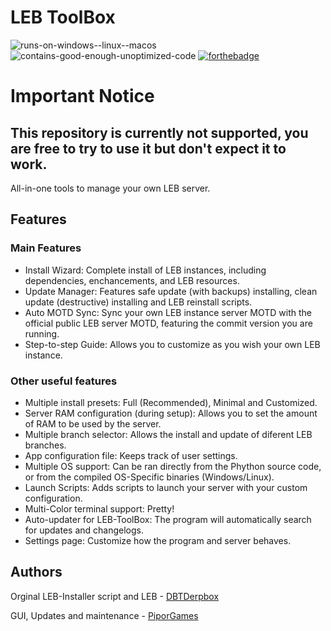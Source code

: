 # LEB ToolBox
![runs-on-windows-_-linux-_-macos](https://user-images.githubusercontent.com/61473628/185755896-5c8999d0-70a6-4d65-be25-d767d3e090a3.svg)
![contains-good-enough-unoptimized-code](https://user-images.githubusercontent.com/61473628/185755898-db74d120-a79d-430c-9aa5-66b173cbffd9.svg)
[![forthebadge](https://forthebadge.com/images/badges/made-with-python.svg)](https://forthebadge.com)


# **Important Notice**

## This repository is currently **not supported**, you are free to try to use it but don't expect it to work.

All-in-one tools to manage your own LEB server.

## Features
### Main Features
- Install Wizard: Complete install of LEB instances, including dependencies, enchancements, and LEB resources.
- Update Manager: Features safe update (with backups) installing, clean update (destructive) installing and LEB reinstall scripts.
- Auto MOTD Sync: Sync your own LEB instance server MOTD with the official public LEB server MOTD, featuring the commit version you are running.
- Step-to-step Guide: Allows you to customize as you wish your own LEB instance.

### Other useful features
- Multiple install presets: Full (Recommended), Minimal and Customized.
- Server RAM configuration (during setup): Allows you to set the amount of RAM to be used by the server.
- Multiple branch selector: Allows the install and update of diferent LEB branches.
- App configuration file: Keeps track of user settings.
- Multiple OS support: Can be ran directly from the Phython source code, or from the compiled OS-Specific binaries (Windows/Linux).
- Launch Scripts: Adds scripts to launch your server with your custom configuration.
- Multi-Color terminal support: Pretty!
- Auto-updater for LEB-ToolBox: The program will automatically search for updates and changelogs.
- Settings page: Customize how the program and server behaves.

## Authors

Orginal LEB-Installer script and LEB - [DBTDerpbox](https://github.com/DBTDerpbox)

GUI, Updates and maintenance - [PiporGames](https://github.com/PiporGames)
